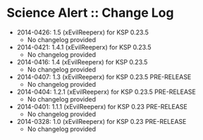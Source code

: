 # Science Alert :: Change Log

* 2014-0426: 1.5 (xEvilReeperx) for KSP 0.23.5
	+ No changelog provided
* 2014-0421: 1.4.1 (xEvilReeperx) for KSP 0.23.5
	+ No changelog provided
* 2014-0416: 1.4 (xEvilReeperx) for KSP 0.23.5
	+ No changelog provided
* 2014-0407: 1.3 (xEvilReeperx) for KSP 0.23.5 PRE-RELEASE
	+ No changelog provided
* 2014-0404: 1.2.1 (xEvilReeperx) for KSP 0.23.5 PRE-RELEASE
	+ No changelog provided
* 2014-0401: 1.1.1 (xEvilReeperx) for KSP 0.23 PRE-RELEASE
	+ No changelog provided
* 2014-0328: 1.0 (xEvilReeperx) for KSP 0.23 PRE-RELEASE
	+ No changelog provided
